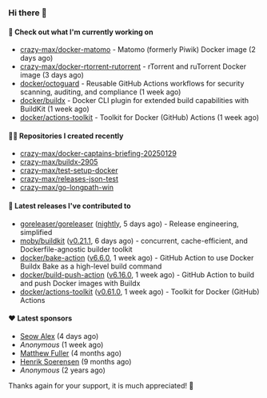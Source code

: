 ### Hi there 👋

#### 👷 Check out what I'm currently working on

- [crazy-max/docker-matomo](https://github.com/crazy-max/docker-matomo) - Matomo (formerly Piwik) Docker image (2 days ago)
- [crazy-max/docker-rtorrent-rutorrent](https://github.com/crazy-max/docker-rtorrent-rutorrent) - rTorrent and ruTorrent Docker image (3 days ago)
- [docker/octoguard](https://github.com/docker/octoguard) - Reusable GitHub Actions workflows for security scanning, auditing, and compliance (1 week ago)
- [docker/buildx](https://github.com/docker/buildx) - Docker CLI plugin for extended build capabilities with BuildKit (1 week ago)
- [docker/actions-toolkit](https://github.com/docker/actions-toolkit) - Toolkit for Docker (GitHub) Actions (1 week ago)

#### 👨‍💻 Repositories I created recently

- [crazy-max/docker-captains-briefing-20250129](https://github.com/crazy-max/docker-captains-briefing-20250129)
- [crazy-max/buildx-2905](https://github.com/crazy-max/buildx-2905)
- [crazy-max/test-setup-docker](https://github.com/crazy-max/test-setup-docker)
- [crazy-max/releases-json-test](https://github.com/crazy-max/releases-json-test)
- [crazy-max/go-longpath-win](https://github.com/crazy-max/go-longpath-win)

#### 🚀 Latest releases I've contributed to

- [goreleaser/goreleaser](https://github.com/goreleaser/goreleaser) ([nightly](https://github.com/goreleaser/goreleaser/releases/tag/nightly), 5 days ago) - Release engineering, simplified
- [moby/buildkit](https://github.com/moby/buildkit) ([v0.21.1](https://github.com/moby/buildkit/releases/tag/v0.21.1), 6 days ago) - concurrent, cache-efficient, and Dockerfile-agnostic builder toolkit
- [docker/bake-action](https://github.com/docker/bake-action) ([v6.6.0](https://github.com/docker/bake-action/releases/tag/v6.6.0), 1 week ago) - GitHub Action to use Docker Buildx Bake as a high-level build command
- [docker/build-push-action](https://github.com/docker/build-push-action) ([v6.16.0](https://github.com/docker/build-push-action/releases/tag/v6.16.0), 1 week ago) - GitHub Action to build and push Docker images with Buildx
- [docker/actions-toolkit](https://github.com/docker/actions-toolkit) ([v0.61.0](https://github.com/docker/actions-toolkit/releases/tag/v0.61.0), 1 week ago) - Toolkit for Docker (GitHub) Actions

#### ❤️ Latest sponsors
- [Seow Alex](https://github.com/seowalex) (4 days ago)
- _Anonymous_ (1 week ago)
- [Matthew Fuller](https://github.com/mathematics333) (4 months ago)
- [Henrik Soerensen](https://github.com/hsoerensen) (9 months ago)
- _Anonymous_ (2 years ago)

Thanks again for your support, it is much appreciated! 🙏
